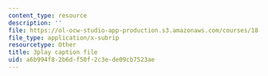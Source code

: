 ```yaml
---
content_type: resource
description: ''
file: https://ol-ocw-studio-app-production.s3.amazonaws.com/courses/18-404j-theory-of-computation-fall-2020/a6b994f82b6df50f2c3ede09cb7523ae_7J1HD9rqEB4.srt
file_type: application/x-subrip
resourcetype: Other
title: 3play caption file
uid: a6b994f8-2b6d-f50f-2c3e-de09cb7523ae
---
```

